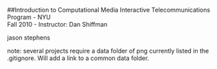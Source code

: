 ##Introduction to Computational Media
Interactive Telecommunications Program - NYU  
Fall 2010  -  Instructor:  Dan Shiffman  

jason stephens  

note: several projects require a data folder of png currently listed in the .gitignore.  Will add a link to a common data folder.  

